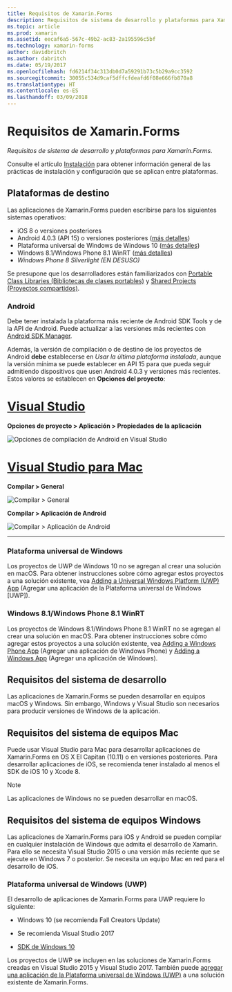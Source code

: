 ```yaml
---
title: Requisitos de Xamarin.Forms
description: Requisitos de sistema de desarrollo y plataformas para Xamarin.Forms.
ms.topic: article
ms.prod: xamarin
ms.assetid: eecaf6a5-567c-49b2-ac83-2a195596c5bf
ms.technology: xamarin-forms
author: davidbritch
ms.author: dabritch
ms.date: 05/19/2017
ms.openlocfilehash: fd6214f34c313db0d7a59291b73c5b29a9cc3592
ms.sourcegitcommit: 30055c534d9caf5dffcfdeafd6f08e666fb870a8
ms.translationtype: HT
ms.contentlocale: es-ES
ms.lasthandoff: 03/09/2018
---
```

# <a name="xamarinforms-requirements"></a>Requisitos de Xamarin.Forms

_Requisitos de sistema de desarrollo y plataformas para Xamarin.Forms._

Consulte el artículo [Instalación](~/cross-platform/get-started/installation/index.md) para obtener información general de las prácticas de instalación y configuración que se aplican entre plataformas.

## <a name="target-platforms"></a>Plataformas de destino

Las aplicaciones de Xamarin.Forms pueden escribirse para los siguientes sistemas operativos:

-  iOS 8 o versiones posteriores
-  Android 4.0.3 (API 15) o versiones posteriores ([más detalles](#android))
-  Plataforma universal de Windows de Windows 10 ([más detalles](#windows10))
-  Windows 8.1/Windows Phone 8.1 WinRT ([más detalles](#windows))
-  *Windows Phone 8 Silverlight (EN DESUSO)*

Se presupone que los desarrolladores están familiarizados con [Portable Class Libraries (Bibliotecas de clases portables)](~/cross-platform/app-fundamentals/pcl.md) y [Shared Projects (Proyectos compartidos)](~/cross-platform/app-fundamentals/shared-projects.md).

<a name="android" />

### <a name="android"></a>Android

Debe tener instalada la plataforma más reciente de Android SDK Tools y de la API de Android. Puede actualizar a las versiones más recientes con [Android SDK Manager](~/android/get-started/installation/android-sdk.md).

Además, la versión de compilación o de destino de los proyectos de Android **debe** establecerse en *Usar la última plataforma instalada*, aunque la versión mínima se puede establecer en API 15 para que pueda seguir admitiendo dispositivos que usen Android 4.0.3 y versiones más recientes. Estos valores se establecen en **Opciones del proyecto**:

# <a name="visual-studiotabvswin"></a>[Visual Studio](#tab/vswin)

**Opciones de proyecto > Aplicación > Propiedades de la aplicación**

![](installation-images/options-android-vs-sml.png "Opciones de compilación de Android en Visual Studio")

# <a name="visual-studio-for-mactabvsmac"></a>[Visual Studio para Mac](#tab/vsmac)

**Compilar > General**

![](installation-images/options-general-sml.png "Compilar > General")

**Compilar > Aplicación de Android**

![](installation-images/options-android-sml.png "Compilar > Aplicación de Android")

-----


<a name="windows10" />

### <a name="universal-windows-platform"></a>Plataforma universal de Windows

Los proyectos de UWP de Windows 10 no se agregan al crear una solución en macOS. Para obtener instrucciones sobre cómo agregar estos proyectos a una solución existente, vea [Adding a Universal Windows Platform (UWP) App](~/xamarin-forms/platform/windows/installation/universal.md) (Agregar una aplicación de la Plataforma universal de Windows [UWP]).


<a name="windows" />

### <a name="windows-81--windows-phone-81-winrt"></a>Windows 8.1/Windows Phone 8.1 WinRT

Los proyectos de Windows 8.1/Windows Phone 8.1 WinRT no se agregan al crear una solución en macOS. Para obtener instrucciones sobre cómo agregar estos proyectos a una solución existente, vea [Adding a Windows Phone App](~/xamarin-forms/platform/windows/installation/phone.md) (Agregar una aplicación de Windows Phone) y [Adding a Windows App](~/xamarin-forms/platform/windows/installation/tablet.md) (Agregar una aplicación de Windows).


## <a name="development-system-requirements"></a>Requisitos del sistema de desarrollo

Las aplicaciones de Xamarin.Forms se pueden desarrollar en equipos macOS y Windows. Sin embargo, Windows y Visual Studio son necesarios para producir versiones de Windows de la aplicación.

## <a name="mac-system-requirements"></a>Requisitos del sistema de equipos Mac

Puede usar Visual Studio para Mac para desarrollar aplicaciones de Xamarin.Forms en OS X El Capitan (10.11) o en versiones posteriores. Para desarrollar aplicaciones de iOS, se recomienda tener instalado al menos el SDK de iOS 10 y Xcode 8.

> [!NOTE]
>  Las aplicaciones de Windows no se pueden desarrollar en macOS.

## <a name="windows-system-requirements"></a>Requisitos del sistema de equipos Windows

Las aplicaciones de Xamarin.Forms para iOS y Android se pueden compilar en cualquier instalación de Windows que admita el desarrollo de Xamarin. Para ello se necesita Visual Studio 2015 o una versión más reciente que se ejecute en Windows 7 o posterior. Se necesita un equipo Mac en red para el desarrollo de iOS.

### <a name="universal-windows-platform-uwp"></a>Plataforma universal de Windows (UWP)

El desarrollo de aplicaciones de Xamarin.Forms para UWP requiere lo siguiente:

* Windows 10 (se recomienda Fall Creators Update)

* Se recomienda Visual Studio 2017

* [SDK de Windows 10](https://dev.windows.com/downloads/windows-10-sdk)

Los proyectos de UWP se incluyen en las soluciones de Xamarin.Forms creadas en Visual Studio 2015 y Visual Studio 2017.
También puede [agregar una aplicación de la Plataforma universal de Windows (UWP)](~/xamarin-forms/platform/windows/installation/universal.md) a una solución existente de Xamarin.Forms.

